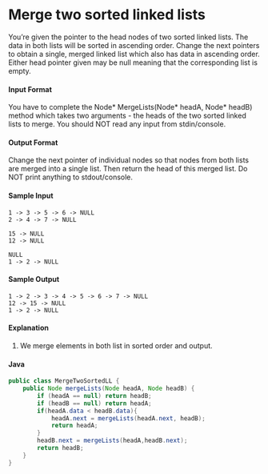 # Merge two sorted linked lists 
You’re given the pointer to the head nodes of two sorted linked lists. The data in both lists will be sorted in ascending order. Change the next pointers to obtain a single, merged linked list which also has data in ascending order. Either head pointer given may be null meaning that the corresponding list is empty.

#### Input Format 
You have to complete the Node* MergeLists(Node* headA, Node* headB) method which takes two arguments - the heads of the two sorted linked lists to merge. You should NOT read any input from stdin/console.

#### Output Format 
Change the next pointer of individual nodes so that nodes from both lists are merged into a single list. Then return the head of this merged list. Do NOT print anything to stdout/console.

#### Sample Input
```
1 -> 3 -> 5 -> 6 -> NULL
2 -> 4 -> 7 -> NULL

15 -> NULL
12 -> NULL

NULL 
1 -> 2 -> NULL
```
#### Sample Output
```
1 -> 2 -> 3 -> 4 -> 5 -> 6 -> 7 -> NULL
12 -> 15 -> NULL
1 -> 2 -> NULL
```
#### Explanation 
1. We merge elements in both list in sorted order and output.
#### Java
```java
public class MergeTwoSortedLL {
    public Node mergeLists(Node headA, Node headB) {
        if (headA == null) return headB;
        if (headB == null) return headA;
        if(headA.data < headB.data){
            headA.next = mergeLists(headA.next, headB);
            return headA;
        }
        headB.next = mergeLists(headA,headB.next);
        return headB;
    }
}

```